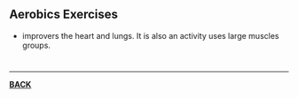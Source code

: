 ## Aerobics Exercises
- improvers the heart and lungs. It is also an activity uses large muscles groups.

# 
---
**[BACK](PEMID_CH2.md)**